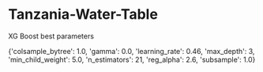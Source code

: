 # Tanzania-Water-Table


XG Boost best parameters

{'colsample_bytree': 1.0,
 'gamma': 0.0,
 'learning_rate': 0.46,
 'max_depth': 3,
 'min_child_weight': 5.0,
 'n_estimators': 21,
 'reg_alpha': 2.6,
 'subsample': 1.0}
